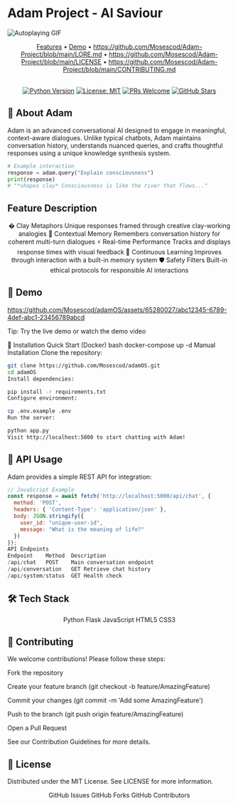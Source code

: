 # Adam Project - AI Saviour


![Autoplaying GIF](./adam-digital.gif)


<div align="center">
  <a href="#features">Features</a> •
  <a href="#demo">Demo</a> •
  <a href="#lore">https://github.com/Mosescod/Adam-Project/blob/main/LORE.md</a> •
  <a href="#license">https://github.com/Mosescod/Adam-Project/blob/main/LICENSE</a> •
  <a href="#contributing">https://github.com/Mosescod/Adam-Project/blob/main/CONTRIBUTING.md</a>
</div>

<br>

<div align="center">
  
[![Python Version](https://img.shields.io/badge/python-3.8+-blue.svg)](https://www.python.org/)
[![License: MIT](https://img.shields.io/badge/License-MIT-yellow.svg)](https://opensource.org/licenses/MIT)
[![PRs Welcome](https://img.shields.io/badge/PRs-welcome-brightgreen.svg)](http://makeapullrequest.com)
[![GitHub Stars](https://img.shields.io/github/stars/Mosescod/adamOS.svg)](https://github.com/Mosescod/adamOS/stargazers)

</div>

## 🌟 About Adam

Adam is an advanced conversational AI designed to engage in meaningful, context-aware dialogues. Unlike typical chatbots, Adam maintains conversation history, understands nuanced queries, and crafts thoughtful responses using a unique knowledge synthesis system.

```python
# Example interaction
response = adam.query("Explain consciousness")
print(response)
# "*shapes clay* Consciousness is like the river that flows..."
```
## Feature	Description
<div align="center">
� Clay Metaphors	Unique responses framed through creative clay-working analogies
🧠 Contextual Memory	Remembers conversation history for coherent multi-turn dialogues
⚡ Real-time Performance	Tracks and displays response times with visual feedback
🔄 Continuous Learning	Improves through interaction with a built-in memory system
🛡️ Safety Filters	Built-in ethical protocols for responsible AI interactions
</div>

## 🎥 Demo
https://github.com/Mosescod/adamOS/assets/65280027/abc12345-6789-4def-abc1-23456789abcd

Tip: Try the live demo or watch the demo video

🚀 Installation
Quick Start (Docker)
bash
docker-compose up -d
Manual Installation
Clone the repository:

```bash
git clone https://github.com/Mosescod/adamOS.git
cd adamOS
Install dependencies:
```

```bash
pip install -r requirements.txt
Configure environment:
```

```bash
cp .env.example .env
Run the server:
```

```bash
python app.py
Visit http://localhost:5000 to start chatting with Adam!
```

## 🔌 API Usage
Adam provides a simple REST API for integration:

```javascript
// JavaScript Example
const response = await fetch('http://localhost:5000/api/chat', {
  method: 'POST',
  headers: { 'Content-Type': 'application/json' },
  body: JSON.stringify({
    user_id: "unique-user-id",
    message: "What is the meaning of life?"
  })
});
API Endpoints
Endpoint	Method	Description
/api/chat	POST	Main conversation endpoint
/api/conversation	GET	Retrieve chat history
/api/system/status	GET	Health check 
```

## 🛠️ Tech Stack
<div align="center">
Python
Flask
JavaScript
HTML5
CSS3
</div>


## 🤝 Contributing
We welcome contributions! Please follow these steps:

Fork the repository

Create your feature branch (git checkout -b feature/AmazingFeature)

Commit your changes (git commit -m 'Add some AmazingFeature')

Push to the branch (git push origin feature/AmazingFeature)

Open a Pull Request

See our Contribution Guidelines for more details.



## 📄 License
Distributed under the MIT License. See LICENSE for more information.

<div align="center">
GitHub Issues
GitHub Forks
GitHub Contributors

</div>

